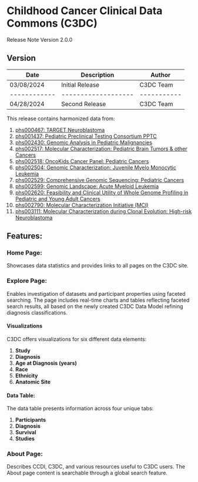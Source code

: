 # Childhood Cancer Clinical Data Commons (C3DC)
Release Note
Version 2.0.0

## Version

| Date       | Description       | Author    |
|------------|-------------------|-----------|
| 03/08/2024 | Initial Release   | C3DC Team | 
|------------|-------------------|-----------|
| 04/28/2024 |  Second Release   | C3DC Team |


This release contains harmonized data from:

1. <a href="https://www.ncbi.nlm.nih.gov/projects/gap/cgi-bin/study.cgi?study_id=phs000467.v23.p8">phs000467: TARGET Neuroblastoma</a>
2. <a href="https://www.ncbi.nlm.nih.gov/projects/gap/cgi-bin/study.cgi?study_id=phs001437.v2.p1">phs001437: Pediatric Preclinical Testing Consortium PPTC</a>
3. <a href="https://www.ncbi.nlm.nih.gov/projects/gap/cgi-bin/study.cgi?study_id=phs002430.v1.p1">phs002430: Genomic Analysis in Pediatric Malignancies</a>
4. <a href="https://www.ncbi.nlm.nih.gov/projects/gap/cgi-bin/study.cgi?study_id=phs002517.v2.p2">phs002517: Molecular Characterization: Pediatric Brain Tumors & other Cancers</a>
5. <a href="https://www.ncbi.nlm.nih.gov/projects/gap/cgi-bin/study.cgi?study_id=phs002518.v1.p1">phs002518: OncoKids Cancer Panel: Pediatric Cancers</a>
6. <a href="https://www.ncbi.nlm.nih.gov/projects/gap/cgi-bin/study.cgi?study_id=phs002504.v1.p1">phs002504: Genomic Characterization: Juvenile Myelo Monocytic Leukemia</a>
7. <a href="https://www.ncbi.nlm.nih.gov/projects/gap/cgi-bin/study.cgi?study_id=phs002529.v1.p1">phs002529: Comprehensive Genomic Sequencing: Pediatric Cancers</a>
8. <a href="https://www.ncbi.nlm.nih.gov/projects/gap/cgi-bin/study.cgi?study_id=phs002599.v1.p1">phs002599: Genomic Landscape: Acute Myeloid Leukemia</a>
9. <a href="https://www.ncbi.nlm.nih.gov/projects/gap/cgi-bin/study.cgi?study_id=phs002620.v1.p1">phs002620: Feasibility and Clinical Utility of Whole Genome Profiling in Pediatric and Young Adult Cancers</a>
10. <a href="https://www.ncbi.nlm.nih.gov/projects/gap/cgi-bin/study.cgi?study_id=phs002790.v5.p1">phs002790: Molecular Characterization Initiative (MCI)</a>
11. <a href="https://www.ncbi.nlm.nih.gov/projects/gap/cgi-bin/study.cgi?study_id=phs003111.v1.p1">phs003111: Molecular Characterization during Clonal Evolution: High-risk Neuroblastoma</a>

## Features:

### Home Page:
Showcases data statistics and provides links to all pages on the C3DC site.

### Explore Page:
Enables investigation of datasets and participant properties using faceted searching. The page includes real-time charts and tables reflecting faceted search results, all based on the newly created C3DC Data Model refining diagnosis classifications.

#### Visualizations

C3DC offers visualizations for six different data elements:

1. **Study**
2. **Diagnosis**
3. **Age at Diagnosis (years)**
4. **Race**
5. **Ethnicity**
6. **Anatomic Site**

#### Data Table:
The data table presents information across four unique tabs:
1. **Participants**
2. **Diagnosis**
3. **Survival**
4. **Studies**

### About Page:
Describes CCDI, C3DC, and various resources useful to C3DC users. The About page content is searchable through a global search feature.
